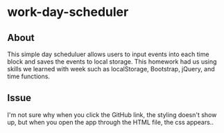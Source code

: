 # work-day-scheduler

## About

This simple day scheduluer allows users to input events into each time block and saves the events to local storage. This homework had us using skills we learned with week such as localStorage, Bootstrap, jQuery, and time functions.

## Issue

I'm not sure why when you click the GitHub link, the styling doesn't show up, but when you open the app through the HTML file, the css appears..